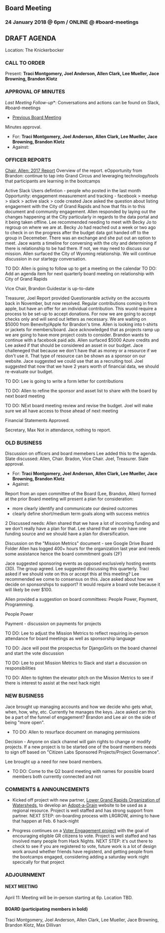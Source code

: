 ## Board Meeting
### 24 January 2018 @ 6pm / ONLINE @ #board-meetings

## DRAFT AGENDA

Location: The Knickerbocker

### CALL TO ORDER
Present: **Traci Montgomery, Joel Anderson, Allen Clark, Lee Mueller, Jace Browning, Brandon Klotz**

### APPROVAL OF MINUTES
*Last Meeting Follow-up**: Conversations and actions can be found on Slack, #board-meetings
 - [Previous Board Meeting](https://github.com/citizenlabsgr/community/blob/master/governance/bd_minutes/2017-10-10.md)

Minutes approval.
- For: **Traci Montgomery, Joel Anderson, Allen Clark, Lee Mueller, Jace Browning, Brandon Klotz**
- Against:
### OFFICER REPORTS

[Chair, Allen: 2017 Report](https://docs.google.com/presentation/d/1trdaqvTuPtLvHXc-Cji_W7S0olyV1bRJ4QV6iTU9tsA/edit?usp=sharing)
Overview of the report.
eOpportunity from Brandon: continue to tap into Grand Circus and leveraging technology/tools that participants are learning in the bootcamps

Active Slack Users defintion - people who posted in the last month
Opportunity: engagement measurement and tracking - facebook > meetup > slack > active slack > code created
Jace asked the question about listing engagement with the City of Grand Rapids and how that fits in to this document and community engagement. Allen responded by laying out the changes happening at the City particularly in regards to the data portal and it being taken offline. Lee recommended needing to meet with Becky Jo to regroup on where we are at. Becky Jo had reached out a week or two ago to check in on the progress after the budget data got handed off to the group in Decemeber. There was an exchange and she put out an option to meet. Jace wants a timeline for conversing with the city and determining if there is relationship to be had there. If not, we may need to discuss our mission. Allen surfaced the City of Wyoming relationship. We will continue discussion in our startegy conversation.

TO DO: Allen is going to follow up to get a meeting on the calendar
TO DO: Add an agenda item for next quarterly board meeting on relationship with City of Grand Rapids

Vice Chair, Brandon
Guidestar is up-to-date

Treasurer, Joel
Report provided
Questionanble activity on the accounts back in November, but now resolved.
Regular contributions coming in from apple, but have an offer for an individual contribution. This wuold require a process to be set-up to accept donations. For now we are going to accept checks only and will send out letters as necessary.
We are waiting on $5000 from Benevity/Apple for Brandon's time.
Allen is looking into t-shirts or jackets for members/board. Jace acknowledged that as projects ramp up we are going to have more project costs to consider. Brandon wants to continue with a facebook paid ads. Allen surfaced $5000 Azure credits and Lee asked if that should be considered an asset in our budget. Jace challeneged that because we don't have that as money or a resource if we don't use it. That type of resource can be shown as a sponsor on our website. Jace suggested we could use that as a recruiting tool. Joel suggested that now that we have 2 years worth of financial data, we should re-evaluate our budget.

TO DO: Lee is going to write a form letter for contributions

TO DO: Allen to refine the sponsor and asset list to share with the board by next board meeting

TO DO: NExt board meeting review and revise the budget. Joel will make sure we all have access to those ahead of next meeting

Financial Statements Approved.

Secretary, Max
Not in attendance, nothing to report.

### OLD BUSINESS

Discussion on officers and board memebers
Lee added this to the agenda.
Slate discussed: Allen, Chair. Bradon, Vice Chair. Joel, Treasurer.
Slate approval.
- For: **Traci Montgomery, Joel Anderson, Allen Clark, Lee Mueller, Jace Browning, Brandon Klotz**
- Against:

Report from an open committee of the Board (Lee, Brandon, Allen) formed at the prior Board meeting will present a plan for consideration:
- more clearly identify and communicate our desired outcomes
- clearly define short/medium term goals along with success metrics

2 Discussed needs:
Allen shared that we have a lot of incoming funding and we don't really have a plan for that. Lee shared that we only have one funding source and we should have a plan for diversification.

Discussion on the "Mission Metrics" document - see Google Drive Board Folder
Allen has logged 400+ hours for the organization last year and needs some assistance hence the board commitment goals (2F)

Jace suggested sponsoring events as opposed exclusively hosting events (3D). The group agreed.
Lee suggested discussing this quarterly. Traci asked if we should vote on this or accept this at this meeting? Lee recommended we come to consensus on this. Jace asked about how we decide on sponsorships to support? It would require a board vote because it will likely be over $100.

Allen provided a suggestion on board committees: People Power, Payment, Programming.

People Power

Payment - discussion on payments for projects

TO DO: Lee to adjust the Mission Metrics to reflect requiring in-person attendance for board meetings as well as sponsorship language

TO DO: Jace will post the prospectus for DjangoGirls on the board channel and start the vote discussion

TO DO: Lee to post Mission Metrics to Slack and start a discussion on responsibilities

TO DO: Allen to tighten the elevator pitch on the Mission Metrics to see if there is interest to assist at the next hack night

### NEW BUSINESS

Jace brought up managing accounts and how we decide who gets what, when, how, why, etc. Currently he manages the keys. Jace asked can this be a part of the funnel of engagement? Brandon and Lee air on the side of being "more open".

- TO DO: Allen to resurface document on managing permissions

Decision - Anyone on slack channel will gain rights to change or modify projects. If a new project is to be started one of the board members needs to sign off based on "Citizen Labs Sponsored Projects/Project Governance".

Lee brought up a need for new board members.

- TO DO: Come to the Q2 board meeting with names for possible board members both currently connected and not

### COMMENTS & ANNOUNCEMENTS

- Kicked off project with new partner, [Lower Grand Rapids Organization of Watersheds](https://www.lgrow.org), to develop an [Adopt-a-Drain](https://github.com/citizenlabsgr/adopt-a-drain) website to be used as a regional resource. Project is well staffed and has strong support from partner.
NEXT STEP: on-boarding process with LRGROW, aiming to have that happen at Feb. 6 hack-night

- Progress continues on a [Voter Engagement project](https://github.com/citizenlabsgr/voter-engagement) with the goal of encouraging eligible GR citizens to vote. Project is well staffed and has involved many people from Hack Nights.
NEXT STEP: it's out there to check to see if you are registered to vote, future work is a lot of design work around whether friends have registerd, and getting people from the bootcamps engaged, considering adding a saturday work night specically for that project

### ADJOURNMENT

#### NEXT MEETING
April 11: Meeting will be in-person starting at 6p. Location TBD.

#### BOARD (participating members in bold)
Traci Montgomery, Joel Anderson, Allen Clark, Lee Mueller, Jace Browning, Brandon Klotz, Max Dillivan
